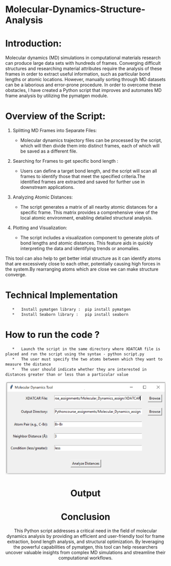 # Molecular-Dynamics-Structure-Analysis

# Introduction: 
Molecular dynamics (MD) simulations in computational materials research can produce large data sets with hundreds of frames. Converging difficult structures and researching material attributes require the analysis of these frames in order to extract useful information, such as particular bond lengths or atomic locations. However, manually sorting through MD datasets can be a laborious and error-prone procedure. In order to overcome these obstacles, I have created a Python script that improves and automates MD frame analysis by utilizing the pymatgen module.

# Overview of the Script:
1.	Splitting MD Frames into Separate Files:
	
       *  Molecular dynamics trajectory files can be processed by the script, which will then divide them into distinct frames, each of which will be saved as a different file. 
3.	  Searching for Frames to get specific bond length : 
       *  Users can define a target bond length, and the script will scan all frames to identify those that meet the specified criteria.The identified frames are extracted and saved for 
          further use in downstream applications.
4.	Analyzing Atomic Distances:
       *  The script generates a matrix of all nearby atomic distances for a specific frame. This matrix provides a comprehensive view of the local atomic environment, enabling 
          detailed structural analysis.
5.	  Plotting and Visualization:
       *  The script includes a visualization component to generate plots of bond lengths and atomic distances. This feature aids in quickly interpreting the data and identifying trends or 
          anomalies.

This tool can also help to get better intial structure as it can identify atoms that are excessively close to each other, potentially causing high forces in the system.By rearranging atoms which are close we can make structure converge.

# Technical Implementation
       *   Install pymatgen library :  pip install pymatgen
       *   Install Seaborn library :   pip install seaborn

# How to run the code ?
       *   Launch the script in the same directory where XDATCAR file is placed and run the script using the syntax - python script.py  
       *   The user must specify the two atoms between which they want to measure the distance
       *   The user should indicate whether they are interested in distances greater than or less than a particular value

<div style="position: relative; width: 100%; max-width: 800px; margin: auto; text-align: center;">
 <img src="./user.PNG" title="Input given by user"width: 100%; display: block;">
  

# Output

# Conclusion 
This Python script addresses a critical need in the field of molecular dynamics analysis by providing an efficient and user-friendly tool for frame extraction, bond length analysis, and structural optimization. By leveraging the powerful capabilities of pymatgen, this tool can help researchers uncover valuable insights from complex MD simulations and streamline their computational workflows.      

